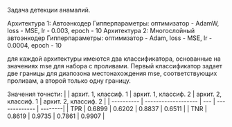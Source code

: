 Задача детекции анамалий.

Архитектура 1: Автоэнкодер Гипперпараметры: оптимизатор - AdamW, loss - MSE, lr - 0.003, epoch - 10
Архитектура 2: Многослойный автоэнкодер  Гипперпараметры: оптимизатор - Adam, loss - MSE, lr - 0.0004, epoch - 10

для каждой архитектуры имеются два классификатора, основанные на значениях mse для набора с проливами. 
Первый классификатор задает две границы для диапозона местонахождения mse, соответствующих проливам,
а второй только одну границу.

Значения точнсти:
|  | архит. 1, классиф. 1 | архит. 1, классиф. 2 | архит. 2, классиф. 1 | архит. 2, классиф. 2 |
| ---------- | ------------------- | --- | ------------- | --------|
| TPR | 0.6899 | 0.6202 | 0.8837 | 0.6511 |
| TNR | 0.8619 | 0.9735 | 0.7861 | 0.9907 |
